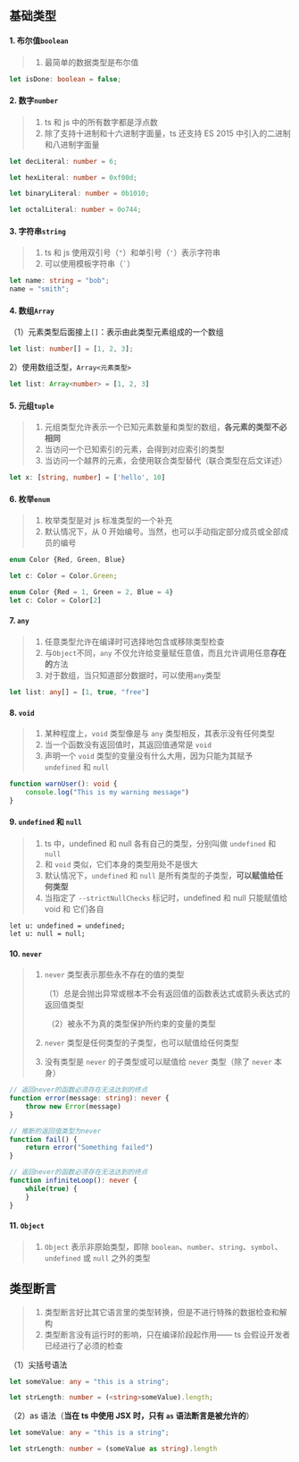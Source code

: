 ## 基础类型

#### 1. 布尔值`boolean`

> 1. 最简单的数据类型是布尔值

```typescript
let isDone: boolean = false;
```

#### 2. 数字`number`

> 1. ts 和 js 中的所有数字都是浮点数
> 2. 除了支持十进制和十六进制字面量，ts 还支持 ES 2015 中引入的二进制和八进制字面量

```ts
let decLiteral: number = 6;

let hexLiteral: number = 0xf00d;

let binaryLiteral: number = 0b1010;

let octalLiteral: number = 0o744;
```

#### 3. 字符串`string`

> 1. ts 和 js 使用双引号（`"`）和单引号（`'`）表示字符串
> 2. 可以使用模板字符串（<code>`</code>）

```ts
let name: string = "bob";
name = "smith";
```

#### 4. 数组`Array`

（1）元素类型后面接上`[]`：表示由此类型元素组成的一个数组

```ts
let list: number[] = [1, 2, 3];
```

2）使用数组泛型，`Array<元素类型>`

```ts
let list: Array<number> = [1, 2, 3]
```

#### 5. 元组`tuple`

> 1. 元组类型允许表示一个已知元素数量和类型的数组，**各元素的类型不必相同**
> 2. 当访问一个已知索引的元素，会得到对应索引的类型
> 3. 当访问一个越界的元素，会使用联合类型替代（联合类型在后文详述）

```ts
let x: [string, number] = ['hello', 10]
```

#### 6. 枚举`enum`

> 1. 枚举类型是对 js 标准类型的一个补充
> 2. 默认情况下，从 0 开始编号。当然，也可以手动指定部分成员或全部成员的编号

```ts
enum Color {Red, Green, Blue}

let c: Color = Color.Green;
```

```ts
enum Color {Red = 1, Green = 2, Blue = 4}
let c: Color = Color[2]
```

#### 7. `any`

> 1. 任意类型允许在编译时可选择地包含或移除类型检查
> 2. 与`Object`不同，`any` 不仅允许给变量赋任意值，而且允许调用任意**存在的**方法
> 3. 对于数组，当只知道部分数据时，可以使用`any`类型

```ts
let list: any[] = [1, true, "free"]
```

#### 8. `void`

> 1. 某种程度上，`void` 类型像是与 `any` 类型相反，其表示没有任何类型
> 2. 当一个函数没有返回值时，其返回值通常是 `void`
> 3. 声明一个 `void` 类型的变量没有什么大用，因为只能为其赋予 `undefined` 和 `null`

```ts
function warnUser(): void {
    console.log("This is my warning message")
}
```

#### 9. `undefined` 和 `null`

> 1. ts 中，undefined 和 null 各有自己的类型，分别叫做 `undefined` 和 `null`
> 2. 和 `void` 类似，它们本身的类型用处不是很大
> 3. 默认情况下，`undefined` 和 `null` 是所有类型的子类型，**可以赋值给任何类型**
> 4. 当指定了 `--strictNullChecks` 标记时，undefined 和 null 只能赋值给 void 和 它们各自

```
let u: undefined = undefined;
let u: null = null;
```

#### 10. `never`

> 1. `never` 类型表示那些永不存在的值的类型
>
>    ​	（1）总是会抛出异常或根本不会有返回值的函数表达式或箭头表达式的返回值类型
>
>    ​	（2）被永不为真的类型保护所约束的变量的类型
>
> 2. `never` 类型是任何类型的子类型，也可以赋值给任何类型
>
> 3. 没有类型是 `never` 的子类型或可以赋值给 `never` 类型（除了 `never` 本身）

```ts
// 返回never的函数必须存在无法达到的终点
function error(message: string): never {
    throw new Error(message)
}

// 推断的返回值类型为never
function fail() {
    return error("Something failed")
}

// 返回never的函数必须存在无法达到的终点
function infiniteLoop(): never {
    while(true) {
    }
}
```

#### 11. `Object`

> 1. `Object` 表示非原始类型，即除 `boolean`、`number`、`string`、`symbol`、`undefined` 或 `null` 之外的类型

## 类型断言

> 1. 类型断言好比其它语言里的类型转换，但是不进行特殊的数据检查和解构
> 2. 类型断言没有运行时的影响，只在编译阶段起作用—— ts 会假设开发者已经进行了必须的检查

（1）尖括号语法

```ts
let someValue: any = "this is a string";

let strLength: number = (<string>someValue).length;
```

（2）as 语法（**当在 ts  中使用 JSX 时，只有 `as` 语法断言是被允许的**）

```ts
let someValue: any = "this is a string";

let strLength: number = (someValue as string).length
```

